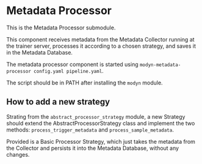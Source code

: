 # Metadata Processor

This is the Metadata Processor submodule.

This component receives metadata from the Metadata Collector running at the trainer server, processes it according to a chosen strategy, and saves it in the Metadata Database.

The metadata processor component is started using `modyn-metadata-processor config.yaml pipeline.yaml`.

The script should be in PATH after installing the `modyn` module.

## How to add a new strategy

Strating from the `abstract_processor_strategy` module, a new Strategy should extend the AbstractProcessorStrategy class and implement the two methods: `process_trigger_metadata` and `process_sample_metadata`.

Provided is a Basic Processor Strategy, which just takes the metadata from the Collector and persists it into the Metadata Database, without any changes.

